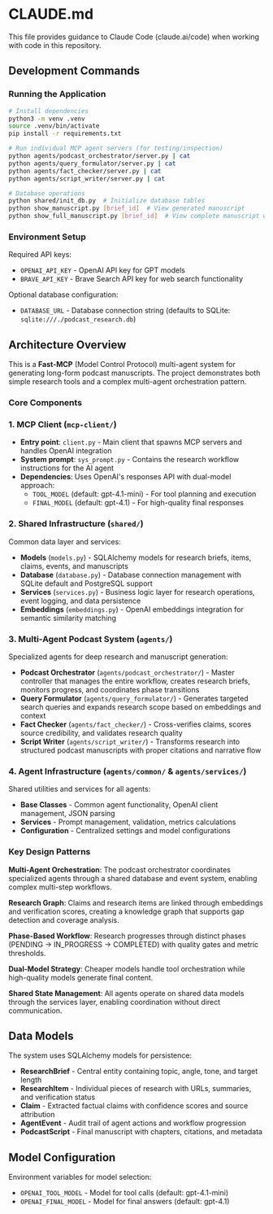 # CLAUDE.md

This file provides guidance to Claude Code (claude.ai/code) when working with code in this repository.

## Development Commands

### Running the Application
```bash
# Install dependencies
python3 -m venv .venv
source .venv/bin/activate
pip install -r requirements.txt

# Run individual MCP agent servers (for testing/inspection)
python agents/podcast_orchestrator/server.py | cat
python agents/query_formulator/server.py | cat
python agents/fact_checker/server.py | cat
python agents/script_writer/server.py | cat

# Database operations
python shared/init_db.py  # Initialize database tables
python show_manuscript.py [brief_id]  # View generated manuscript
python show_full_manuscript.py [brief_id]  # View complete manuscript with metadata
```

### Environment Setup
Required API keys:
- `OPENAI_API_KEY` - OpenAI API key for GPT models
- `BRAVE_API_KEY` - Brave Search API key for web search functionality

Optional database configuration:
- `DATABASE_URL` - Database connection string (defaults to SQLite: `sqlite:///./podcast_research.db`)

## Architecture Overview

This is a **Fast-MCP** (Model Control Protocol) multi-agent system for generating long-form podcast manuscripts. The project demonstrates both simple research tools and a complex multi-agent orchestration pattern.

### Core Components

### 1. MCP Client (`mcp-client/`)
- **Entry point**: `client.py` - Main client that spawns MCP servers and handles OpenAI integration
- **System prompt**: `sys_prompt.py` - Contains the research workflow instructions for the AI agent
- **Dependencies**: Uses OpenAI's responses API with dual-model approach:
  - `TOOL_MODEL` (default: gpt-4.1-mini) - For tool planning and execution
  - `FINAL_MODEL` (default: gpt-4.1) - For high-quality final responses

### 2. Shared Infrastructure (`shared/`)
Common data layer and services:
- **Models** (`models.py`) - SQLAlchemy models for research briefs, items, claims, events, and manuscripts
- **Database** (`database.py`) - Database connection management with SQLite default and PostgreSQL support
- **Services** (`services.py`) - Business logic layer for research operations, event logging, and data persistence
- **Embeddings** (`embeddings.py`) - OpenAI embeddings integration for semantic similarity matching

### 3. Multi-Agent Podcast System (`agents/`)
Specialized agents for deep research and manuscript generation:

- **Podcast Orchestrator** (`agents/podcast_orchestrator/`) - Master controller that manages the entire workflow, creates research briefs, monitors progress, and coordinates phase transitions
- **Query Formulator** (`agents/query_formulator/`) - Generates targeted search queries and expands research scope based on embeddings and context
- **Fact Checker** (`agents/fact_checker/`) - Cross-verifies claims, scores source credibility, and validates research quality
- **Script Writer** (`agents/script_writer/`) - Transforms research into structured podcast manuscripts with proper citations and narrative flow

### 4. Agent Infrastructure (`agents/common/` & `agents/services/`)
Shared utilities and services for all agents:
- **Base Classes** - Common agent functionality, OpenAI client management, JSON parsing
- **Services** - Prompt management, validation, metrics calculations
- **Configuration** - Centralized settings and model configurations

### Key Design Patterns

**Multi-Agent Orchestration**: The podcast orchestrator coordinates specialized agents through a shared database and event system, enabling complex multi-step workflows.

**Research Graph**: Claims and research items are linked through embeddings and verification scores, creating a knowledge graph that supports gap detection and coverage analysis.

**Phase-Based Workflow**: Research progresses through distinct phases (PENDING → IN_PROGRESS → COMPLETED) with quality gates and metric thresholds.

**Dual-Model Strategy**: Cheaper models handle tool orchestration while high-quality models generate final content.

**Shared State Management**: All agents operate on shared data models through the services layer, enabling coordination without direct communication.

## Data Models

The system uses SQLAlchemy models for persistence:
- **ResearchBrief** - Central entity containing topic, angle, tone, and target length
- **ResearchItem** - Individual pieces of research with URLs, summaries, and verification status
- **Claim** - Extracted factual claims with confidence scores and source attribution
- **AgentEvent** - Audit trail of agent actions and workflow progression
- **PodcastScript** - Final manuscript with chapters, citations, and metadata

## Model Configuration

Environment variables for model selection:
- `OPENAI_TOOL_MODEL` - Model for tool calls (default: gpt-4.1-mini)
- `OPENAI_FINAL_MODEL` - Model for final answers (default: gpt-4.1)